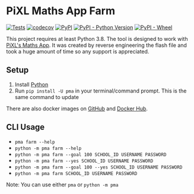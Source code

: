 # PiXL Maths App Farm
[![Tests](https://github.com/nihaals/pixl-maths-app-farm/workflows/Tests/badge.svg)](https://github.com/nihaals/pixl-maths-app-farm/actions?query=workflow%3ATests)
[![codecov](https://codecov.io/gh/nihaals/pixl-maths-app-farm/branch/master/graph/badge.svg)](https://codecov.io/gh/nihaals/pixl-maths-app-farm)
[![PyPI](https://img.shields.io/pypi/v/PMA)](https://pypi.org/project/PMA/)
[![PyPI - Python Version](https://img.shields.io/pypi/pyversions/PMA)](https://pypi.org/project/PMA/)
[![PyPI - Wheel](https://img.shields.io/pypi/wheel/PMA)](https://pypi.org/project/PMA/)

This project requires at least Python 3.8.
The tool is designed to work with [PiXL's Maths App](https://mathsapp.pixl.org.uk/PMA2.html).
It was created by reverse engineering the flash file and took a huge amount of time so any
support is appreciated.

## Setup
1. Install [Python](https://www.python.org/downloads/)
2. Run `pip install -U pma` in your terminal/command prompt. This is the same command to update

There are also docker images on [GitHub](https://github.com/nihaals/pixl-maths-app-farm/packages) and [Docker Hub](https://hub.docker.com/r/orangutan/pma).

## CLI Usage
* `pma farm --help`
* `python -m pma farm --help`
* `python -m pma farm --goal 100 SCHOOL_ID USERNAME PASSWORD`
* `python -m pma farm --yes SCHOOL_ID USERNAME PASSWORD`
* `python -m pma farm --goal 100 --yes SCHOOL_ID USERNAME PASSWORD`
* `python -m pma farm SCHOOL_ID USERNAME PASSWORD`

Note: You can use either `pma` or `python -m pma`
